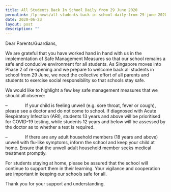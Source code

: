 ```yaml
---
title: All Students Back In School Daily from 29 June 2020
permalink: /lp-news/all-students-back-in-school-daily-from-29-june-2020/
date: 2020-06-23
layout: post
description: ""
---
```

Dear Parents/Guardians,

We are grateful that you have worked hand in hand with us in the implementation of Safe Management Measures so that our school remains a safe and conducive environment for all students. As Singapore moves into Phase 2 of re-opening and we prepare to welcome back all students in school from 29 June, we need the collective effort of all parents and students to exercise social responsibility so that schools stay safe.

We would like to highlight a few key safe management measures that we should all observe:

–              If your child is feeling unwell (e.g. sore throat, fever or cough), please see a doctor and do not come to school. If diagnosed with Acute Respiratory Infection (ARI), students 13 years and above will be prioritised for COVID-19 testing, while students 12 years and below will be assessed by the doctor as to whether a test is required.

–              If there are any adult household members (18 years and above) unwell with flu-like symptoms, inform the school and keep your child at home. Ensure that the unwell adult household member seeks medical treatment promptly.

For students staying at home, please be assured that the school will continue to support them in their learning. Your vigilance and cooperation are important in keeping our schools safe for all.

Thank you for your support and understanding.